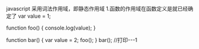 javascript 采用词法作用域，即静态作用域
  1.函数的作用域在函数定义是就已经确定了
  var value = 1;

  function foo() {
      console.log(value);
  }

  function bar() {
      var value = 2;
      foo();
  }
  bar();  //打印---1